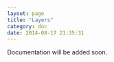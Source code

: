 ```yaml
---
layout: page
title: "Layers"
category: doc
date: 2014-08-17 21:35:31
---
```


Documentation will be added soon.

